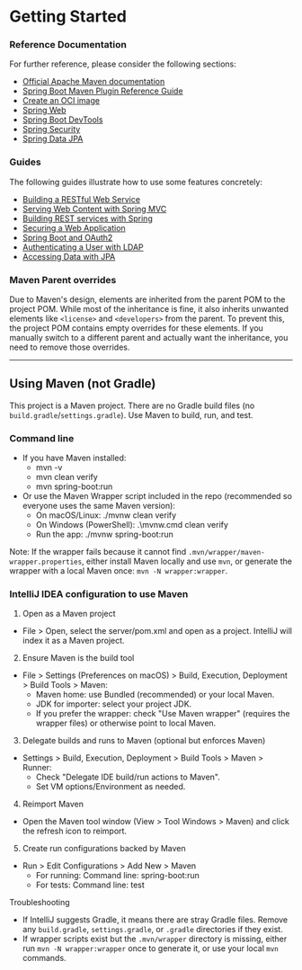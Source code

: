 # Getting Started

### Reference Documentation
For further reference, please consider the following sections:

* [Official Apache Maven documentation](https://maven.apache.org/guides/index.html)
* [Spring Boot Maven Plugin Reference Guide](https://docs.spring.io/spring-boot/3.5.6/maven-plugin)
* [Create an OCI image](https://docs.spring.io/spring-boot/3.5.6/maven-plugin/build-image.html)
* [Spring Web](https://docs.spring.io/spring-boot/3.5.6/reference/web/servlet.html)
* [Spring Boot DevTools](https://docs.spring.io/spring-boot/3.5.6/reference/using/devtools.html)
* [Spring Security](https://docs.spring.io/spring-boot/3.5.6/reference/web/spring-security.html)
* [Spring Data JPA](https://docs.spring.io/spring-boot/3.5.6/reference/data/sql.html#data.sql.jpa-and-spring-data)

### Guides
The following guides illustrate how to use some features concretely:

* [Building a RESTful Web Service](https://spring.io/guides/gs/rest-service/)
* [Serving Web Content with Spring MVC](https://spring.io/guides/gs/serving-web-content/)
* [Building REST services with Spring](https://spring.io/guides/tutorials/rest/)
* [Securing a Web Application](https://spring.io/guides/gs/securing-web/)
* [Spring Boot and OAuth2](https://spring.io/guides/tutorials/spring-boot-oauth2/)
* [Authenticating a User with LDAP](https://spring.io/guides/gs/authenticating-ldap/)
* [Accessing Data with JPA](https://spring.io/guides/gs/accessing-data-jpa/)

### Maven Parent overrides

Due to Maven's design, elements are inherited from the parent POM to the project POM.
While most of the inheritance is fine, it also inherits unwanted elements like `<license>` and `<developers>` from the parent.
To prevent this, the project POM contains empty overrides for these elements.
If you manually switch to a different parent and actually want the inheritance, you need to remove those overrides.

---

## Using Maven (not Gradle)

This project is a Maven project. There are no Gradle build files (no `build.gradle`/`settings.gradle`). Use Maven to
build, run, and test.

### Command line

- If you have Maven installed:
    - mvn -v
    - mvn clean verify
    - mvn spring-boot:run
- Or use the Maven Wrapper script included in the repo (recommended so everyone uses the same Maven version):
    - On macOS/Linux: ./mvnw clean verify
    - On Windows (PowerShell): .\mvnw.cmd clean verify
    - Run the app: ./mvnw spring-boot:run

Note: If the wrapper fails because it cannot find `.mvn/wrapper/maven-wrapper.properties`, either install Maven locally
and use `mvn`, or generate the wrapper with a local Maven once: `mvn -N wrapper:wrapper`.

### IntelliJ IDEA configuration to use Maven

1) Open as a Maven project

- File > Open, select the server/pom.xml and open as a project. IntelliJ will index it as a Maven project.

2) Ensure Maven is the build tool

- File > Settings (Preferences on macOS) > Build, Execution, Deployment > Build Tools > Maven:
    - Maven home: use Bundled (recommended) or your local Maven.
    - JDK for importer: select your project JDK.
    - If you prefer the wrapper: check "Use Maven wrapper" (requires the wrapper files) or otherwise point to local
      Maven.

3) Delegate builds and runs to Maven (optional but enforces Maven)

- Settings > Build, Execution, Deployment > Build Tools > Maven > Runner:
    - Check "Delegate IDE build/run actions to Maven".
    - Set VM options/Environment as needed.

4) Reimport Maven

- Open the Maven tool window (View > Tool Windows > Maven) and click the refresh icon to reimport.

5) Create run configurations backed by Maven

- Run > Edit Configurations > Add New > Maven
    - For running: Command line: spring-boot:run
    - For tests: Command line: test

Troubleshooting

- If IntelliJ suggests Gradle, it means there are stray Gradle files. Remove any `build.gradle`, `settings.gradle`, or
  `.gradle` directories if they exist.
- If wrapper scripts exist but the `.mvn/wrapper` directory is missing, either run `mvn -N wrapper:wrapper` once to
  generate it, or use your local `mvn` commands.
